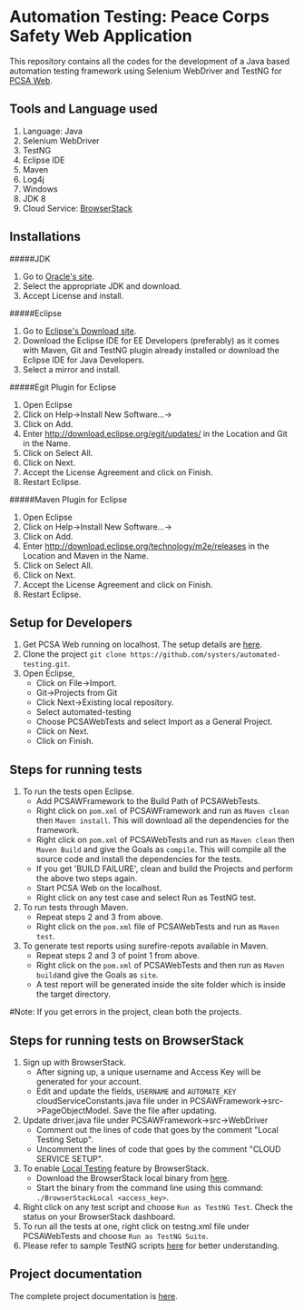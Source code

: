Automation Testing: Peace Corps Safety Web Application
======================================================

This repository contains all the codes for the development of a Java based automation testing framework using Selenium WebDriver and TestNG for [PCSA Web](https://github.com/systers/PCSA-web).

Tools and Language used
------------------------
1. Language: Java
1. Selenium WebDriver
1. TestNG
1. Eclipse IDE
1. Maven
1. Log4j
1. Windows
1. JDK 8
1. Cloud Service: [BrowserStack](https://www.browserstack.com)

Installations
--------------
#####JDK
1. Go to [Oracle's site](http://www.oracle.com/technetwork/java/javase/downloads/jdk8-downloads-2133151.html).
1. Select the appropriate JDK and download.
1. Accept License and install.

#####Eclipse
1. Go to [Eclipse's Download site](https://www.eclipse.org/downloads/).
1. Download the Eclipse IDE for EE Developers (preferably) as it comes with Maven, Git and TestNG plugin already installed or download the Eclipse IDE for Java Developers.
1. Select a mirror and install.

#####Egit Plugin for Eclipse
1. Open Eclipse
1. Click on Help->Install New Software...->
1. Click on Add.
1. Enter http://download.eclipse.org/egit/updates/ in the Location and Git in the Name.
1. Click on Select All.
1. Click on Next.
1. Accept the License Agreement and click on Finish.
1. Restart Eclipse.

#####Maven Plugin for Eclipse
1. Open Eclipse
1. Click on Help->Install New Software...->
1. Click on Add.
1. Enter http://download.eclipse.org/technology/m2e/releases in the Location and Maven in the Name.
1. Click on Select All.
1. Click on Next.
1. Accept the License Agreement and click on Finish.
1. Restart Eclipse.

Setup for Developers
--------------------
1. Get PCSA Web running on localhost. The setup  details are [here](https://github.com/systers/PCSA-web/blob/master/README.md).
1. Clone the project `git clone https://github.com/systers/automated-testing.git`.
1. Open Eclipse,
     * Click on File->Import.
     * Git->Projects from Git
     * Click Next->Existing local repository.
     * Select automated-testing
     * Choose PCSAWebTests and select Import as a General Project.
     * Click on Next.
     * Click on Finish.

Steps for running tests
-----------------------
1. To run the tests open Eclipse.
     * Add PCSAWFramework to the Build Path of PCSAWebTests.
     * Right click on `pom.xml` of PCSAWFramework and run as `Maven clean` then `Maven install`. This will download all the dependencies for the framework.
     * Right click on `pom.xml` of PCSAWebTests and run as `Maven clean` then `Maven Build` and give the Goals as `compile`. This will compile all the source code and install the dependencies for the tests.
     * If you get 'BUILD FAILURE', clean and build the Projects and perform the above two steps again.
     * Start PCSA Web on the localhost.
     * Right click on any test case and select Run as TestNG test.
1. To run tests through Maven.
     * Repeat steps 2 and 3 from above.
     * Right click on the `pom.xml` file of PCSAWebTests and run as `Maven test`.
1. To generate test reports using surefire-repots available in Maven.
     * Repeat steps 2 and 3 of point 1 from above.
     * Right click on the `pom.xml` of PCSAWebTests and then run as `Maven build`and give the Goals as `site`.
     * A test report will be generated inside the site folder which is inside the target directory.

#Note: If you get errors in the project, clean both the projects.

Steps for running tests on BrowserStack
---------------------------------------
1. Sign up with BrowserStack.
     * After signing up, a unique username and Access Key will be generated for your account.
     * Edit and update the fields, `USERNAME` and `AUTOMATE_KEY` cloudServiceConstants.java file under in PCSAWFramework->src->PageObjectModel. Save the file after updating.
1. Update driver.java file under PCSAWFramework->src->WebDriver
     * Comment out the lines of code that goes by the comment "Local Testing Setup".
     * Uncomment the lines of code that goes by the comment "CLOUD SERVICE SETUP".
1. To enable [Local Testing](https://www.browserstack.com/local-testing) feature by BrowserStack.
     * Download the BrowserStack local binary from [here](https://www.browserstack.com/local-testing#command-line).
     * Start the binary from the command line using this command: `./BrowserStackLocal <access_key>`.
1. Right click on any test script and choose `Run as TestNG Test`. Check the status on your BrowserStack dashboard.
1. To run all the tests at one, right click on testng.xml file under PCSAWebTests and choose `Run as TestNG Suite`.
1. Please refer to sample TestNG scripts [here](https://www.browserstack.com/automate/java#testng) for better understanding.

Project documentation
---------------------
The complete project documentation is [here](https://docs.google.com/document/d/1C999BD5yqyilrklVNwsz4HE8_fvIItlEi9ZZxrNyYFs/edit?usp=sharing).
